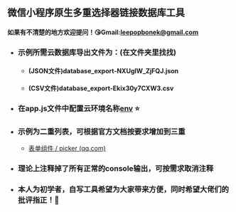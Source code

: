 ## 微信小程序原生多重选择器链接数据库工具

#### 如果有不清楚的地方欢迎提问！😘Gmail:leepopbonek@gmail.com

- ### 示例所需云数据库导出文件为：(在文件夹里找找)

  - #### (JSON文件)database_export-NXUglW_ZjFQJ.json

  - #### (CSV文件)database_export-Ekix30y7CXW3.csv

- ### 在app.js文件中配置云环境名称<u>env</u> ⭐

- ### 示例为二重列表，可根据官方文档按要求增加到三重

  - [表单组件 / picker (qq.com)](https://developers.weixin.qq.com/miniprogram/dev/component/picker.html)

- ### 理论上注释掉了所有正常的console输出，可按需求取消注释

- ### 本人为初学者，自写工具希望为大家带来方便，同时希望大佬们的批评指正！🥹

